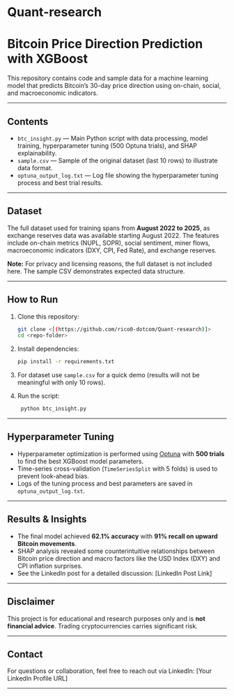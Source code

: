 # Quant-research
# Bitcoin Price Direction Prediction with XGBoost

This repository contains code and sample data for a machine learning model that predicts Bitcoin’s 30-day price direction using on-chain, social, and macroeconomic indicators.

---

## Contents

- `btc_insight.py` — Main Python script with data processing, model training, hyperparameter tuning (500 Optuna trials), and SHAP explainability.  
- `sample.csv` — Sample of the original dataset (last 10 rows) to illustrate data format.  
- `optuna_output_log.txt` — Log file showing the hyperparameter tuning process and best trial results.

---

## Dataset

The full dataset used for training spans from **August 2022 to 2025**, as exchange reserves data was available starting August 2022. The features include on-chain metrics (NUPL, SOPR), social sentiment, miner flows, macroeconomic indicators (DXY, CPI, Fed Rate), and exchange reserves.

**Note:** For privacy and licensing reasons, the full dataset is not included here. The sample CSV demonstrates expected data structure.

---

## How to Run

1. Clone this repository:
    ```bash
    git clone <[(https://github.com/rico0-dotcom/Quant-research)]>
    cd <repo-folder>
    ```

2. Install dependencies:
    ```bash
    pip install -r requirements.txt
    ```

3. For dataset use `sample.csv` for a quick demo (results will not be meaningful with only 10 rows).

4. Run the script:
   ```bash
    python btc_insight.py
    ```

---

## Hyperparameter Tuning

- Hyperparameter optimization is performed using [Optuna](https://optuna.org/) with **500 trials** to find the best XGBoost model parameters.  
- Time-series cross-validation (`TimeSeriesSplit` with 5 folds) is used to prevent look-ahead bias.  
- Logs of the tuning process and best parameters are saved in `optuna_output_log.txt`.

---

## Results & Insights

- The final model achieved **62.1% accuracy** with **91% recall on upward Bitcoin movements**.  
- SHAP analysis revealed some counterintuitive relationships between Bitcoin price direction and macro factors like the USD Index (DXY) and CPI inflation surprises.  
- See the LinkedIn post for a detailed discussion: [LinkedIn Post Link]

---

## Disclaimer

This project is for educational and research purposes only and is **not financial advice**. Trading cryptocurrencies carries significant risk.

---

## Contact

For questions or collaboration, feel free to reach out via LinkedIn: [Your LinkedIn Profile URL]

---

